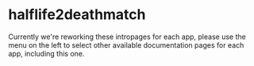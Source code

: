 # halflife2deathmatch

Currently we're reworking these intropages for each app, please use the menu on the left to select other available documentation pages for each app, including this one.
